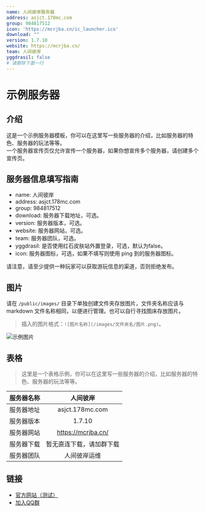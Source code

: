 ```yaml
---
name: 人间彼岸服务器
address: asjct.178mc.com
group: 984817512
icon: 'https://mcrjba.cn/ic_launcher.ico'
download: ""
version: 1.7.10
website: https://mcrjba.cn/
team: 人间彼岸
yggdrasil: false
# 请删除下面一行
---
```

# 示例服务器

## 介绍

这是一个示例服务器模板，你可以在这里写一些服务器的介绍，比如服务器的特色、服务器的玩法等等。     
一个服务器宣传页仅允许宣传一个服务器，如果你想宣传多个服务器，请创建多个宣传页。

## 服务器信息填写指南

- name: 人间彼岸
- address: asjct.178mc.com
- group: 984817512 
- download: 服务器下载地址，可选。
- version: 服务器版本，可选。
- website: 服务器网站，可选。
- team: 服务器团队，可选。
- yggdrasil: 是否使用红石皮肤站外置登录，可选，默认为false。
- icon: 服务器图标，可选，如果不填写则使用 ping 到的服务器图标。

请注意，请至少提供一种玩家可以获取游玩信息的渠道，否则拒绝发布。

## 图片

请在 `/public/images/` 目录下单独创建文件夹存放图片，文件夹名称应该与 markdown 文件名称相同，以便进行管理。也可以自行寻找图床存放图片。

> 插入的图片格式：`![图片名称](/images/文件夹名/图片.png)`。

![示例图片](/images/example/table_bg.png)

## 表格
> 这里是一个表格示例，你可以在这里写一些服务器的介绍，比如服务器的特色、服务器的玩法等等。

| 服务器名称 | 人间彼岸 |
| :---: | :---: |
| 服务器地址 | asjct.178mc.com |
| 服务器版本 | 1.7.10 |
| 服务器网站 | https://mcrjba.cn/ |
| 服务器下载 | 暂无直连下载，请加群下载 |
| 服务器团队 | 人间彼岸运维 |

## 链接

- [官方网站（测试）](https://mcrjba.cn/)
- [加入QQ群](http://qm.qq.com/cgi-bin/qm/qr?_wv=1027&k=aTHWgTCaUzrzmKvsC-zvkzJ2qMk7sCg9&authKey=1JGWJTzPuXF0ZcM4i%2Bkx0Ml7Y0acjxqnLNA6sSe9hyghZk59K2Tpo3I7px6kCPJ5&noverify=0&group_code=984817512)